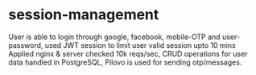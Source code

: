 # session-management
User is able to login through google, facebook, mobile-OTP and user-password, used JWT session to limit user valid session upto 10 mins
Applied nginx & server checked 10k reqs/sec, CRUD operations for user data handled in PostgreSQL, Pilovo is used for sending otp/messages.
